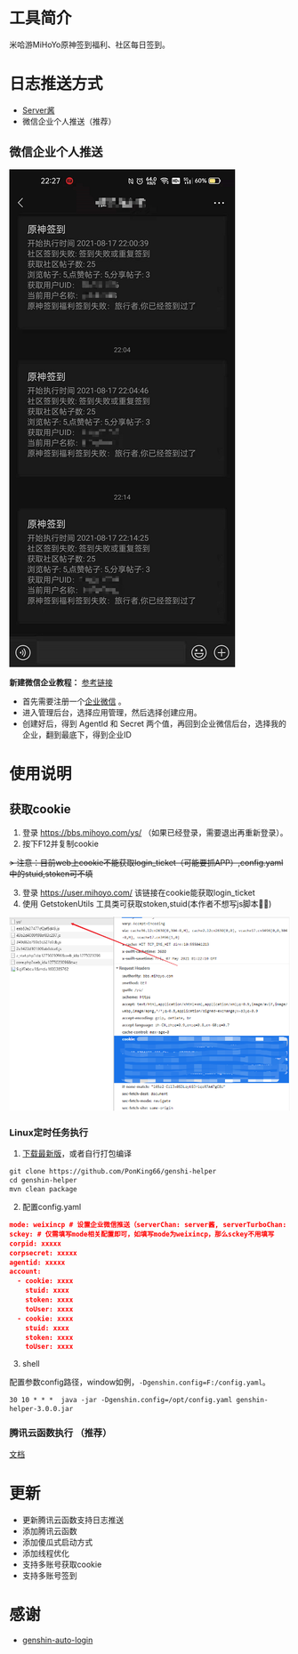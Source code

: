 # 工具简介
米哈游MiHoYo原神签到福利、社区每日签到。

# 日志推送方式
- [Server酱](https://sct.ftqq.com/upgrade?fr=sc)
- 微信企业个人推送（推荐）

## 微信企业个人推送
![](./images/img_2.png)

**新建微信企业教程：**
[参考链接](https://www.88ksk.cn/blog/article/26.html)

- 首先需要注册一个[企业微信](https://work.weixin.qq.com) 。
- 进入管理后台，选择应用管理，然后选择创建应用。
- 创建好后，得到 AgentId 和 Secret 两个值，再回到企业微信后台，选择我的企业，翻到最底下，得到企业ID

# 使用说明

## 获取cookie

1. 登录 https://bbs.mihoyo.com/ys/ （如果已经登录，需要退出再重新登录）。
2. 按下F12并复制cookie

~~> 注意：目前web上cookie不能获取login_ticket（可能要抓APP）,config.yaml中的stuid,stoken可不填~~

3. 登录 https://user.mihoyo.com/ 该链接在cookie能获取login_ticket
4. 使用 GetstokenUtils 工具类可获取stoken,stuid(本作者不想写js脚本🤣😁)

![](./images/img_1.png)

### Linux定时任务执行

1. [下载最新版](https://github.com/PonKing66/genshi-helper/releases/tag/v3.0.0)，或者自行打包编译

```git
git clone https://github.com/PonKing66/genshi-helper
cd genshin-helper
mvn clean package
```

2. 配置config.yaml

```json
mode: weixincp # 设置企业微信推送（serverChan: server酱, serverTurboChan: serverTurbo酱, weixincp：企业微信）
sckey: # 仅需填写mode相关配置即可，如填写mode为weixincp，那么sckey不用填写
corpid: xxxxx
corpsecret: xxxxx
agentid: xxxxx
account: 
  - cookie: xxxx
    stuid: xxxx
    stoken: xxxx
    toUser: xxxx
  - cookie: xxxx
    stuid: xxxx
    stoken: xxxx
    toUser: xxxx
```

3. shell

配置参数config路径，window如例，`-Dgenshin.config=F:/config.yaml`。

```shell
30 10 * * *  java -jar -Dgenshin.config=/opt/config.yaml genshin-helper-3.0.0.jar
```

### 腾讯云函数执行 （推荐）
[文档](./doc/腾讯云函数.md)

# 更新
- 更新腾讯云函数支持日志推送
- 添加腾讯云函数
- 添加傻瓜式启动方式
- 添加线程优化
- 支持多账号获取cookie
- 支持多账号签到

# 感谢
- [genshin-auto-login](https://github.com/Viole403/genshin-auto-login)
